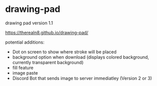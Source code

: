 # drawing-pad
drawing pad version 1.1

https://therealn8.github.io/drawing-pad/

potential additions:
- Dot on screen to show where stroke will be placed
- background option when download (displays colored background, currently transparent background)
- fill feature 
- image paste 
- Discord Bot that sends image to server immediatley (Version 2 or 3)
